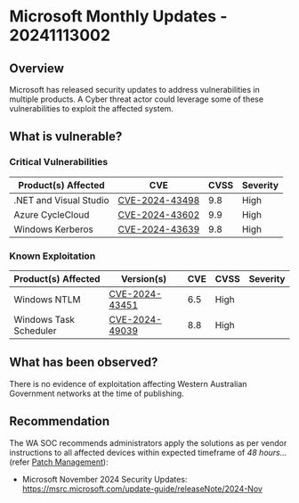 # Microsoft Monthly Updates - 20241113002

## Overview

Microsoft has released security updates to address vulnerabilities in multiple products. A Cyber threat actor could leverage some of these vulnerabilities to exploit the affected system.

## What is vulnerable?

### Critical Vulnerabilities

| Product(s) Affected    | CVE                                                               | CVSS | Severity |
| ---------------------- | ----------------------------------------------------------------- | ---- | -------- |
| .NET and Visual Studio | [CVE-2024-43498](https://nvd.nist.gov/vuln/detail/cve-2024-43489) | 9.8  | High     |
| Azure CycleCloud       | [CVE-2024-43602](https://nvd.nist.gov/vuln/detail/CVE-2022-43602) | 9.9  | High     |
| Windows Kerberos       | [CVE-2024-43639](https://nvd.nist.gov/vuln/detail/CVE-2022-43639) | 9.8  | High     |

### Known Exploitation

| Product(s) Affected    | Version(s)                                                                      | CVE | CVSS | Severity |
| ---------------------- | ------------------------------------------------------------------------------- | --- | ---- | -------- |
| Windows NTLM           | [CVE-2024-43451](https://cve.mitre.org/cgi-bin/cvename.cgi?name=CVE-2024-43451) | 6.5 | High |          |
| Windows Task Scheduler | [CVE-2024-49039](https://nvd.nist.gov/vuln/detail/CVE-2024-49039)               | 8.8 | High |          |

## What has been observed?

There is no evidence of exploitation affecting Western Australian Government networks at the time of publishing.

## Recommendation

The WA SOC recommends administrators apply the solutions as per vendor instructions to all affected devices within expected timeframe of *48 hours...* (refer [Patch Management](../guidelines/patch-management.md)):

- Microsoft November 2024 Security Updates: <https://msrc.microsoft.com/update-guide/releaseNote/2024-Nov>
